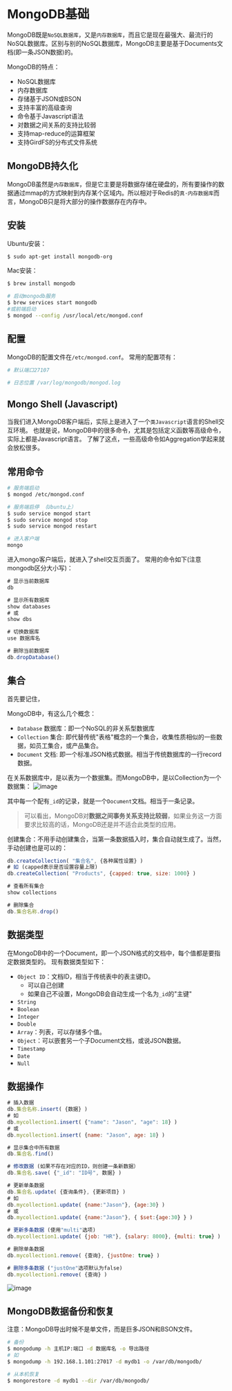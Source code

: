 # MongoDB基础

MongoDB既是`NoSQL数据库`，又是`内存数据库`，而且它是现在最强大、最流行的NoSQL数据库。区别与别的NoSQL数据库，MongoDB主要是基于Documents文档(即一条JSON数据)的。

MongoDB的特点：
- NoSQL数据库
- 内存数据库
- 存储基于JSON或BSON
- 支持丰富的高级查询
- 命令基于Javascript语法
- 对数据之间关系的支持比较弱
- 支持map-reduce的运算框架
- 支持GirdFS的分布式文件系统


## MongoDB持久化

MongoDB虽然是`内存数据库`，但是它主要是将数据存储在硬盘的，所有要操作的数据通过mmap的方式映射到内存某个区域内。所以相对于Redis的`真·内存数据库`而言，MongoDB只是将大部分的操作数据存在内存中。


## 安装

Ubuntu安装：
```sh
$ sudo apt-get install mongodb-org
```

Mac安装：
```sh
$ brew install mongodb

# 启动mongodb服务
$ brew services start mongodb
#或前端启动
$ mongod --config /usr/local/etc/mongod.conf
```


## 配置

MongoDB的配置文件在`/etc/mongod.conf`。
常用的配置项有：
```ini
# 默认端口27107

# 日志位置 /var/log/mongodb/mongod.log
```


## Mongo Shell (Javascript)

当我们进入MongoDB客户端后，实际上是进入了一个`类Javascript`语言的Shell交互环境。
也就是说，MongoDB中的很多命令，尤其是包括定义函数等高级命令，实际上都是Javascript语言。
了解了这点，一些高级命令如Aggregation学起来就会放松很多。


## 常用命令

```sh
# 服务端启动
$ mongod /etc/mongod.conf

# 服务端启停 （Ubuntu上）
$ sudo service mongod start
$ sudo service mongod stop
$ sudo service mongod restart

# 进入客户端
mongo
```

进入mongo客户端后，就进入了shell交互页面了。
常用的命令如下(注意mongodb区分大小写)：
```js
# 显示当前数据库
db

# 显示所有数据库
show databases
# 或
show dbs

# 切换数据库
use 数据库名

# 删除当前数据库
db.dropDatabase()
```

## 集合

首先要记住，

MongoDB中，有这么几个概念：
- `Database` 数据库：即一个NoSQL的非关系型数据库
- `Collection` 集合: 即代替传统"表格"概念的一个集合，收集性质相似的一些数据，如员工集合，或产品集合。
- `Document` 文档: 即一个标准JSON格式数据。相当于传统数据库的一行record数据。

在关系数据库中，是以表为一个数据集。而MongoDB中，是以Collection为一个数据集：
![image](https://user-images.githubusercontent.com/14041622/48968768-3cdc4d80-f02f-11e8-995f-95a7130831b3.png)

其中每一个配有`_id`的记录，就是一个`Document`文档。相当于一条记录。

> 可以看出，MongoDB对**数据之间事务关系支持比较弱**，如果业务这一方面要求比较高的话，MongoDB还是并不适合此类型的应用。


创建集合：不用手动创建集合，当第一条数据插入时，集合自动就生成了。当然，手动创建也是可以的：
```js
db.createCollection( "集合名", {各种属性设置} )
# 如 (capped表示是否设置容量上限)
db.createCollection( "Products", {capped: true, size: 1000} )

# 查看所有集合
show collections

# 删除集合
db.集合名称.drop()
```



## 数据类型

在MongoDB中的一个Document，即一个JSON格式的文档中，每个值都是要指定数据类型的。
现有数据类型如下：
- `Object ID`：文档ID，相当于传统表中的表主键ID。
    - 可以自己创建
    - 如果自己不设置，MongoDB会自动生成一个名为`_id`的"主键"
- `String`
- `Boolean`
- `Integer`
- `Double`
- `Array`：列表，可以存储多个值。
- `Object`：可以嵌套另一个子Document文档，或说JSON数据。
- `Timestamp`
- `Date`
- `Null`


## 数据操作

```js
# 插入数据
db.集合名称.insert( {数据} )
# 如
db.mycollection1.insert( {"name": "Jason", "age": 18} )
# 或
db.mycollection1.insert( {name: "Jason", age: 18} )

# 显示集合中所有数据
db.集合名.find()

# 修改数据 (如果不存在对应的ID，则创建一条新数据）
db.集合名.save( {"_id": "ID号", 数据} )

# 更新单条数据
db.集合名.update( {查询条件}, {更新项目} )
# 如
db.mycollection1.update( {name:"Jason"}, {age:30} )
# 或
db.mycollection1.update( {name:"Jason"}, { $set:{age:30} } )

# 更新多条数据 (使用"multi"选项)
db.mycollection1.update( {job: "HR"}, {salary: 8000}, {multi: true} )

# 删除单条数据
db.mycollection1.remove( {查询}, {justOne: true} )

# 删除多条数据 ("justOne"选项默认为false)
db.mycollection1.remove( {查询} )
```
![image](https://user-images.githubusercontent.com/14041622/48956702-752c4f00-ef8f-11e8-9b92-fbb1fa49c047.png)



## MongoDB数据备份和恢复

注意：MongoDB导出时候不是单文件，而是巨多JSON和BSON文件。

```sh
# 备份
$ mongodump -h 主机IP:端口 -d 数据库名 -o 导出路径
# 如
$ mongodump -h 192.168.1.101:27017 -d mydb1 -o /var/db/mongodb/

# 从本机恢复
$ mongorestore -d mydb1 --dir /var/db/mongodb/
```